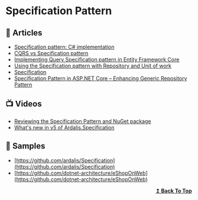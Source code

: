 # Specification Pattern

## 📕 Articles

- [Specification pattern: C# implementation](https://enterprisecraftsmanship.com/posts/specification-pattern-c-implementation/)
- [CQRS vs Specification pattern](https://enterprisecraftsmanship.com/posts/cqrs-vs-specification-pattern/)
- [Implementing Query Specification pattern in Entity Framework Core](https://gunnarpeipman.com/ef-core-query-specification/) 
- [Using the Specification pattern with Repository and Unit of work](https://dotnetfalcon.com/using-the-specification-pattern-with-repository-and-unit-of-work/)
- [Specification](https://ardalis.github.io/Specification/)
- [Specification Pattern in ASP.NET Core – Enhancing Generic Repository Pattern](https://codewithmukesh.com/blog/specification-pattern-in-aspnet-core/)
## 📺 Videos

- [Reviewing the Specification Pattern and NuGet package](https://www.youtube.com/watch?v=BgWWbBUWyig)
- [What's new in v5 of Ardalis.Specification](https://www.youtube.com/watch?v=gT72mWdD4Qo)

## 🚀 Samples

- [https://github.com/ardalis/Specification](https://github.com/ardalis/Specification)
- [https://github.com/dotnet-architecture/eShopOnWeb](https://github.com/dotnet-architecture/eShopOnWeb)

<div align="right">
  <b><a href="#contents">↥ Back To Top</a></b>
</div>
